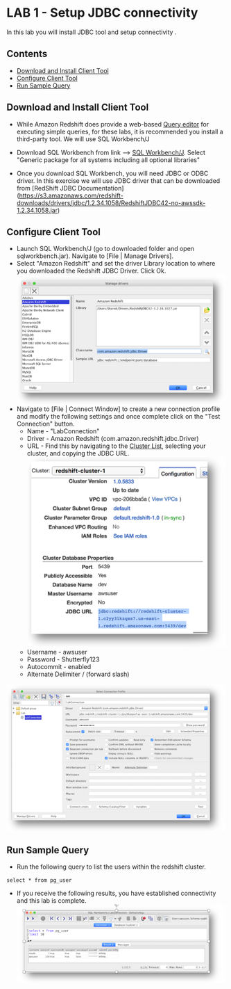 # LAB 1 - Setup JDBC connectivity
In this lab you will install JDBC tool and setup connectivity .

## Contents
* [Download and Install Client Tool](#Download-and-Install-Client-Tool)
* [Configure Client Tool](#configure-client-tool)
* [Run Sample Query](#run-sample-query)


## Download and Install Client Tool
* While Amazon Redshift does provide a web-based [Query editor](https://console.aws.amazon.com/redshift/home?#query:) for executing simple queries, for these labs, it is recommended you install a third-party tool. We will use SQL Workbench/J

* Download SQL Workbench from link --> [SQL Workbench/J](http://www.sql-workbench.eu/downloads.html). Select "Generic package for all systems including all optional libraries"

* Once you download SQL Workbench, you will need JDBC or ODBC driver. In this exercise we will use JDBC driver that can be downloaded from [RedShift JDBC Documentation] (https://s3.amazonaws.com/redshift-downloads/drivers/jdbc/1.2.34.1058/RedshiftJDBC42-no-awssdk-1.2.34.1058.jar)

## Configure Client Tool

* Launch SQL Workbench/J (go to downloaded folder and open sqlworkbench.jar). Navigate to [File | Manage Drivers].
* Select "Amazon Redshift" and set the driver Library location to where you downloaded the Redshift JDBC Driver. Click Ok.
![](../images/Library.png)
* Navigate to [File | Connect Window] to create a new connection profile and modify the following settings and once complete click on the "Test Connection" button.
  * Name - "LabConnection"
  * Driver - Amazon Redshift (com.amazon.redshift.jdbc.Driver)
  * URL - Find this by navigating to the [Cluster List](https://console.aws.amazon.com/redshift/home?cluster-details:#cluster-list:), selecting your cluster, and copying the JDBC URL.  
  ![](../images/JDBCUrl.png)
  * Username - awsuser
  * Password - Shutterfly123
  * Autocommit - enabled
  * Alternate Delimiter /  (forward slash)

![](../images/Connection.png)

## Run Sample Query
* Run the following query to list the users within the redshift cluster.  
```
select * from pg_user
```
* If you receive the following results, you have established connectivity and this lab is complete.  
![](../images/Users.png)
